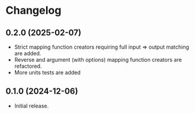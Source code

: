 # Changelog

## 0.2.0 (2025-02-07)

- Strict mapping function creators requiring full input => output matching are added.
- Reverse and argument (with options) mapping function creators are refactored.
- More units tests are added

## 0.1.0 (2024-12-06)

- Initial release.

